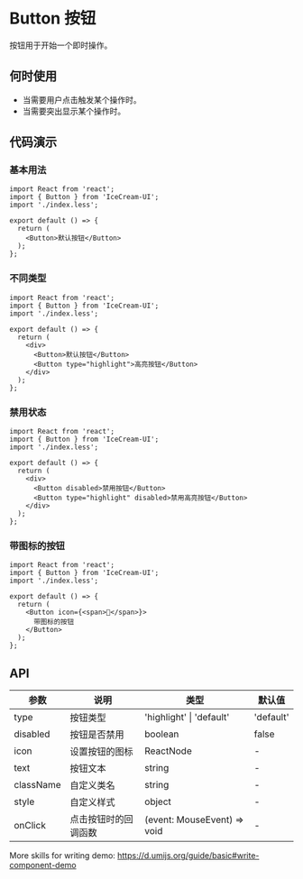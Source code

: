 
# Button 按钮

按钮用于开始一个即时操作。

## 何时使用

- 当需要用户点击触发某个操作时。
- 当需要突出显示某个操作时。

## 代码演示

### 基本用法

```tsx
import React from 'react';
import { Button } from 'IceCream-UI';
import './index.less';

export default () => {
  return (
    <Button>默认按钮</Button>
  );
};
```

### 不同类型

```tsx
import React from 'react';
import { Button } from 'IceCream-UI';
import './index.less';

export default () => {
  return (
    <div>
      <Button>默认按钮</Button>
      <Button type="highlight">高亮按钮</Button>
    </div>
  );
};
```

### 禁用状态

```tsx
import React from 'react';
import { Button } from 'IceCream-UI';
import './index.less';

export default () => {
  return (
    <div>
      <Button disabled>禁用按钮</Button>
      <Button type="highlight" disabled>禁用高亮按钮</Button>
    </div>
  );
};
```

### 带图标的按钮

```tsx
import React from 'react';
import { Button } from 'IceCream-UI';
import './index.less';

export default () => {
  return (
    <Button icon={<span>🚀</span>}>
      带图标的按钮
    </Button>
  );
};
```

## API

| 参数 | 说明 | 类型 | 默认值 |
| --- | --- | --- | --- |
| type | 按钮类型 | 'highlight' \| 'default' | 'default' |
| disabled | 按钮是否禁用 | boolean | false |
| icon | 设置按钮的图标 | ReactNode | - |
| text | 按钮文本 | string | - |
| className | 自定义类名 | string | - |
| style | 自定义样式 | object | - |
| onClick | 点击按钮时的回调函数 | (event: MouseEvent) => void | - |

More skills for writing demo: https://d.umijs.org/guide/basic#write-component-demo
